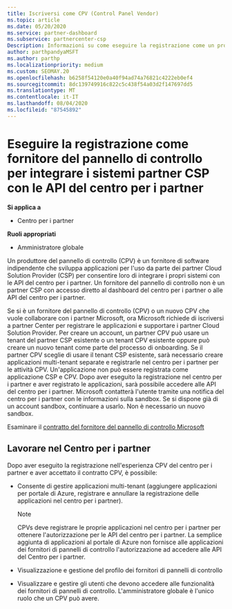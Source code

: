 ```yaml
---
title: Iscriversi come CPV (Control Panel Vendor)
ms.topic: article
ms.date: 05/20/2020
ms.service: partner-dashboard
ms.subservice: partnercenter-csp
Description: Informazioni su come eseguire la registrazione come un produttore del pannello di controllo (CPV) nel centro per i partner.
author: parthpandyaMSFT
ms.author: parthp
ms.localizationpriority: medium
ms.custom: SEOMAY.20
ms.openlocfilehash: b6258f54120e0a40f94ad74a76821c4222eb0ef4
ms.sourcegitcommit: 8dc139749916c822c5c438f54a03d2f147697dd5
ms.translationtype: MT
ms.contentlocale: it-IT
ms.lasthandoff: 08/04/2020
ms.locfileid: "87545892"
---
```

# <a name="enroll-as-a-control-panel-vendor-to-help-integrate-csp-partner-systems-with-partner-center-apis"></a>Eseguire la registrazione come fornitore del pannello di controllo per integrare i sistemi partner CSP con le API del centro per i partner

**Si applica a**

- Centro per i partner

**Ruoli appropriati**

- Amministratore globale

Un produttore del pannello di controllo (CPV) è un fornitore di software indipendente che sviluppa applicazioni per l'uso da parte dei partner Cloud Solution Provider (CSP) per consentire loro di integrare i propri sistemi con le API del centro per i partner. Un fornitore del pannello di controllo non è un partner CSP con accesso diretto al dashboard del centro per i partner o alle API del centro per i partner.

Se si è un fornitore del pannello di controllo (CPV) o un nuovo CPV che vuole collaborare con i partner Microsoft, ora Microsoft richiede di iscriversi a partner Center per registrare le applicazioni e supportare i partner Cloud Solution Provider. Per creare un account, un partner CPV può usare un tenant del partner CSP esistente o un tenant CPV esistente oppure può creare un nuovo tenant come parte del processo di onboarding. Se il partner CPV sceglie di usare il tenant CSP esistente, sarà necessario creare applicazioni multi-tenant separate e registrarle nel centro per i partner per le attività CPV. Un'applicazione non può essere registrata come applicazione CSP e CPV. Dopo aver eseguito la registrazione nel centro per i partner e aver registrato le applicazioni, sarà possibile accedere alle API del centro per i partner.  Microsoft contatterà l'utente tramite una notifica del centro per i partner con le informazioni sulla sandbox. Se si dispone già di un account sandbox, continuare a usarlo. Non è necessario un nuovo sandbox.

Esaminare il [contratto del fornitore del pannello di controllo Microsoft](https://go.microsoft.com/fwlink/?linkid=2055198)


## <a name="working-in-partner-center"></a>Lavorare nel Centro per i partner
Dopo aver eseguito la registrazione nell'esperienza CPV del centro per i partner e aver accettato il contratto CPV, è possibile:

- Consente di gestire applicazioni multi-tenant (aggiungere applicazioni per portale di Azure, registrare e annullare la registrazione delle applicazioni nel centro per i partner).

    >[!Note] 
    >CPVs deve registrare le proprie applicazioni nel centro per i partner per ottenere l'autorizzazione per le API del centro per i partner. La semplice aggiunta di applicazioni al portale di Azure non fornisce alle applicazioni dei fornitori di pannelli di controllo l'autorizzazione ad accedere alle API del Centro per i partner. 

- Visualizzazione e gestione del profilo dei fornitori di pannelli di controllo 

- Visualizzare e gestire gli utenti che devono accedere alle funzionalità dei fornitori di pannelli di controllo. L'amministratore globale è l'unico ruolo che un CPV può avere.


